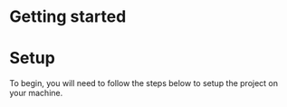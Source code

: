 # Getting started

# Setup
To begin, you will need to follow the steps below to setup the project on your machine.

